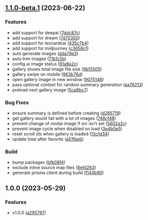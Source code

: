 ## [1.1.0-beta.1](https://github.com/jakowenko/phrame/compare/v1.0.0...v1.1.0-beta.1) (2023-06-22)


### Features

* add support for deepai ([7ddc87c](https://github.com/jakowenko/phrame/commit/7ddc87cb9a34d0e334bef0aa84cf8d2c05848fbd))
* add support for dream ([7d70350](https://github.com/jakowenko/phrame/commit/7d703508332fc5a9cceafe837b72fcb4bbbb845d))
* add support for leonardoai ([435c7b4](https://github.com/jakowenko/phrame/commit/435c7b41cf113e2a945086a58d6dccb0790cd406))
* add support for midjourney ([c3658c1](https://github.com/jakowenko/phrame/commit/c3658c1ffff3f807c62ac051b361f20fb11d96a2))
* auto generate images ([dda79e3](https://github.com/jakowenko/phrame/commit/dda79e3e088b431b00275a18c5fcd80127c00e48))
* auto trim images ([71b1c5b](https://github.com/jakowenko/phrame/commit/71b1c5b28da27a57ee3571f379bb84048f216d02))
* config ai image status ([91a8a2c](https://github.com/jakowenko/phrame/commit/91a8a2c76db6807e6b989c99609f90023257e9ac))
* gallery shows total image file size ([9b15505](https://github.com/jakowenko/phrame/commit/9b15505e8bc0777070a1ca147ba7e4694a0d0772))
* gallery swipe on mobile ([963b76d](https://github.com/jakowenko/phrame/commit/963b76d24286c8a5520e38bd836d864e94df0a08))
* open gallery image in new window ([9075148](https://github.com/jakowenko/phrame/commit/907514804f80a6f7e695986d36ff54b6a8f20876))
* pass optional context for random summary generation ([ea76213](https://github.com/jakowenko/phrame/commit/ea7621366e1f9ef264c24068a1bd23cccbf9ac33))
* preload next gallery image ([5ca8bc7](https://github.com/jakowenko/phrame/commit/5ca8bc73057987846d2d9a0f612b19348ac3a2ad))


### Bug Fixes

* ensure summary is defined before creating ([d285719](https://github.com/jakowenko/phrame/commit/d28571976e4bd77fb597e2ca93b7a8ec330a53fa))
* get gallery would fail with a lot of images ([748cf48](https://github.com/jakowenko/phrame/commit/748cf481babd49f7cb658429ecdf7f1947fa42c2))
* prevent change of modal image if src isn’t set ([5602a2c](https://github.com/jakowenko/phrame/commit/5602a2cbaae32b9a5777485f675f51cc53b9c203))
* prevent image cycle when disabled on load ([3e4b0e5](https://github.com/jakowenko/phrame/commit/3e4b0e595ee735d923bc2a6fe2a6ae75d8522b1c))
* reset scroll ids when gallery is loaded ([13c1d34](https://github.com/jakowenko/phrame/commit/13c1d341e8aab90962072e71977fc9d57e3cad17))
* update total after favorite ([a51fbeb](https://github.com/jakowenko/phrame/commit/a51fbeb0fc85d8e0c64a77f7ee29ef96efaa53fe))


### Build

* bump packages ([bfb08f4](https://github.com/jakowenko/phrame/commit/bfb08f4ab2a3667e488b2945242e072869012073))
* exclude inline source map files ([8efd283](https://github.com/jakowenko/phrame/commit/8efd283c7370d443da532c5d51cec9b7621bc0cc))
* generate prisma client during build ([f144b90](https://github.com/jakowenko/phrame/commit/f144b90479f941e81893ce1d305ffa6265383739))

## 1.0.0 (2023-05-29)


### Features

* v1.0.0 ([a295797](https://github.com/jakowenko/phrame/commit/a2957972048c6987183b6b7d9a4aabf8038be909))
